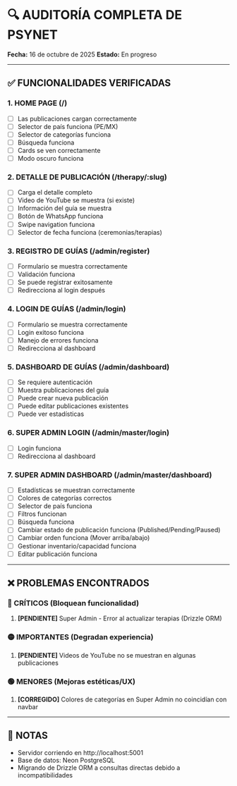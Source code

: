 # 🔍 AUDITORÍA COMPLETA DE PSYNET
**Fecha:** 16 de octubre de 2025
**Estado:** En progreso

---

## ✅ FUNCIONALIDADES VERIFICADAS

### 1. HOME PAGE (/)
- [ ] Las publicaciones cargan correctamente
- [ ] Selector de país funciona (PE/MX)
- [ ] Selector de categorías funciona
- [ ] Búsqueda funciona
- [ ] Cards se ven correctamente
- [ ] Modo oscuro funciona

### 2. DETALLE DE PUBLICACIÓN (/therapy/:slug)
- [ ] Carga el detalle completo
- [ ] Video de YouTube se muestra (si existe)
- [ ] Información del guía se muestra
- [ ] Botón de WhatsApp funciona
- [ ] Swipe navigation funciona
- [ ] Selector de fecha funciona (ceremonias/terapias)

### 3. REGISTRO DE GUÍAS (/admin/register)
- [ ] Formulario se muestra correctamente
- [ ] Validación funciona
- [ ] Se puede registrar exitosamente
- [ ] Redirecciona al login después

### 4. LOGIN DE GUÍAS (/admin/login)
- [ ] Formulario se muestra correctamente
- [ ] Login exitoso funciona
- [ ] Manejo de errores funciona
- [ ] Redirecciona al dashboard

### 5. DASHBOARD DE GUÍAS (/admin/dashboard)
- [ ] Se requiere autenticación
- [ ] Muestra publicaciones del guía
- [ ] Puede crear nueva publicación
- [ ] Puede editar publicaciones existentes
- [ ] Puede ver estadísticas

### 6. SUPER ADMIN LOGIN (/admin/master/login)
- [ ] Login funciona
- [ ] Redirecciona al dashboard

### 7. SUPER ADMIN DASHBOARD (/admin/master/dashboard)
- [ ] Estadísticas se muestran correctamente
- [ ] Colores de categorías correctos
- [ ] Selector de país funciona
- [ ] Filtros funcionan
- [ ] Búsqueda funciona
- [ ] Cambiar estado de publicación funciona (Published/Pending/Paused)
- [ ] Cambiar orden funciona (Mover arriba/abajo)
- [ ] Gestionar inventario/capacidad funciona
- [ ] Editar publicación funciona

---

## ❌ PROBLEMAS ENCONTRADOS

### 🔴 CRÍTICOS (Bloquean funcionalidad)
1. **[PENDIENTE]** Super Admin - Error al actualizar terapias (Drizzle ORM)

### 🟡 IMPORTANTES (Degradan experiencia)
1. **[PENDIENTE]** Videos de YouTube no se muestran en algunas publicaciones

### 🟢 MENORES (Mejoras estéticas/UX)
1. **[CORREGIDO]** Colores de categorías en Super Admin no coincidían con navbar

---

## 📝 NOTAS
- Servidor corriendo en http://localhost:5001
- Base de datos: Neon PostgreSQL
- Migrando de Drizzle ORM a consultas directas debido a incompatibilidades
